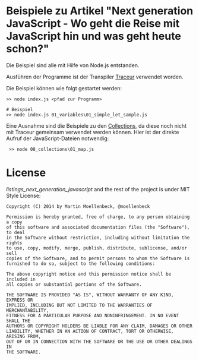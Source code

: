 # Beispiele zu Artikel "Next generation JavaScript - Wo geht die Reise mit JavaScript hin und was geht heute schon?"

Die Beispiel sind alle mit Hilfe von Node.js entstanden.

Ausführen der Programme ist der Transpiler [Traceur](https://github.com/google/traceur-compiler "Transpiler Traceur ") verwendet worden.

Die Beispiel können wie folgt gestartet werden:

    >> node index.js <pfad zur Programm>
	
	# Beispiel
	>> node index.js 01_variables\01_simple_let_sample.js

Eine Ausnahme sind die Beispiele zu den [Collections](09_collections), da diese noch nicht mit Traceur gemeinsam verwendet werden können. Hier ist der direkte Aufruf der JavaScript-Dateien notwendig:
	
	 >> node 08_collections\01_map.js


# License
*listings_next_generation_javascript* and the rest of the project is under MIT Style License:

	Copyright (C) 2014 by Martin Moellenbeck, @moellenbeck
    
    Permission is hereby granted, free of charge, to any person obtaining a copy
    of this software and associated documentation files (the "Software"), to deal
    in the Software without restriction, including without limitation the rights
    to use, copy, modify, merge, publish, distribute, sublicense, and/or sell
    copies of the Software, and to permit persons to whom the Software is
    furnished to do so, subject to the following conditions:
    
    The above copyright notice and this permission notice shall be included in
    all copies or substantial portions of the Software.
    
    THE SOFTWARE IS PROVIDED "AS IS", WITHOUT WARRANTY OF ANY KIND, EXPRESS OR
    IMPLIED, INCLUDING BUT NOT LIMITED TO THE WARRANTIES OF MERCHANTABILITY,
    FITNESS FOR A PARTICULAR PURPOSE AND NONINFRINGEMENT. IN NO EVENT SHALL THE
    AUTHORS OR COPYRIGHT HOLDERS BE LIABLE FOR ANY CLAIM, DAMAGES OR OTHER
    LIABILITY, WHETHER IN AN ACTION OF CONTRACT, TORT OR OTHERWISE, ARISING FROM,
    OUT OF OR IN CONNECTION WITH THE SOFTWARE OR THE USE OR OTHER DEALINGS IN
    THE SOFTWARE.
